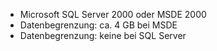 
- Microsoft SQL Server 2000 oder MSDE 2000
- Datenbegrenzung: ca. 4 GB bei MSDE
- Datenbegrenzung: keine bei SQL Server


